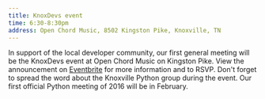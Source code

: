 ```yaml
---
title: KnoxDevs event
time: 6:30-8:30pm
address: Open Chord Music, 8502 Kingston Pike, Knoxville, TN
---
```


In support of the local developer community, our first general meeting will be the KnoxDevs event at Open Chord Music on Kingston Pike. View the announcement on [Eventbrite](https://www.eventbrite.com/e/knoxdevs-quarterly-meetup-tickets-19893716642) for more information and to RSVP. Don't forget to spread the word about the Knoxville Python group during the event. Our first official Python meeting of 2016 will be in February.
